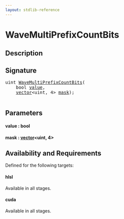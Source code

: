 ```yaml
---
layout: stdlib-reference
---
```


# WaveMultiPrefixCountBits

## Description





## Signature 

<pre>
<span class="code_keyword">uint</span> <a href="wavemultiprefixcountbits-049fk.html">WaveMultiPrefixCountBits</a>(
    <span class="code_keyword">bool</span> <a href="wavemultiprefixcountbits-049fk.html#decl-value" class="code_param">value</a>,
    <a href="../types/vector/index.html" class="code_type">vector</a>&lt;<span class="code_keyword">uint</span>, 4&gt; <a href="wavemultiprefixcountbits-049fk.html#decl-mask" class="code_param">mask</a>);

</pre>

## Parameters

####  <a id="decl-value"></a>value  : bool
####  <a id="decl-mask"></a>mask  : [vector](../types/vector/index)\<uint, 4\>

## Availability and Requirements

Defined for the following targets:

#### hlsl
Available in all stages.

#### cuda
Available in all stages.



